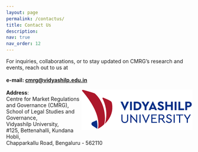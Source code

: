 ```yaml
---
layout: page
permalink: /contactus/
title: Contact Us
description:
nav: true
nav_order: 12
---
```


For inquiries, collaborations, or to stay updated on CMRG’s research and events, reach out to us at
\
\
**e-mail: cmrg@vidyashilp.edu.in**
\
\
[<img align="right" src="/assets/img/vidyashilpuniversity_logo.png" alt="Vidyashilp University Logo" width="300"/>](https://vidyashilp.edu.in/)
**Address**: <br>
Centre for Market Regulations and Governance (CMRG),<br> 
School of Legal Studies and Governance,<br>
Vidyashilp University,<br>
#125, Bettenahalli, Kundana Hobli,<br> 
Chapparkallu Road, Bengaluru - 562110
